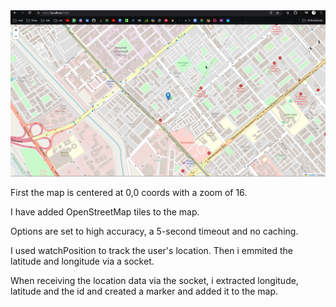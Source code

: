 <img src="image.png">

First the map is centered at 0,0 coords with a zoom of 16.

I have added OpenStreetMap tiles to the map.

Options are set to high accuracy, a 5-second timeout and no caching.

I used watchPosition to track the user's location. Then i emmited the latitude and longitude via a socket.

When receiving the location data via the socket, i extracted longitude, latitude and the id and created a marker and added it to the map.